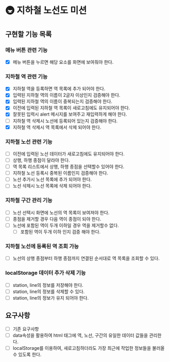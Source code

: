 # 🚇 지하철 노선도 미션

## 구현할 기능 목록

### 메뉴 버튼 관련 기능

- [x] 메뉴 버튼을 누르면 해당 요소를 화면에 보여줘야 한다.

### 지하철 역 관련 기능

- [x] 지하철 역을 등록하면 역 목록에 추가 되어야 한다.
- [x] 입력된 지하철 역의 이름이 2글자 이상인지 검증해야 한다.
- [x] 입력된 지하철 역의 이름이 중복되는지 검증해야 한다.
- [x] 이전에 입력된 지하철 역 목록이 새로고침에도 유지되어야 한다.
- [x] 잘못된 입력시 alert 메시지를 보여주고 재입력하게 해야 한다.
- [ ] 지하철 역 삭제시 노선에 등록되어 있는지 검증해야 한다.
- [x] 지하철 역 삭제시 역 목록에서 삭제 되어야 한다.

### 지하철 노선 관련 기능

- [ ] 이전에 입력된 노선 데이터가 새로고침에도 유지되어야 한다.
- [ ] 상행, 하행 종점이 달라야 한다.
- [ ] 역 목록 리스트에서 상행, 하행 종점을 선택할수 있어야 한다.
- [ ] 지하철 노선 등록시 중복된 이름인지 검증해야 한다.
- [ ] 노선 추가시 노선 목록에 추가 되어야 한다.
- [ ] 노선 삭제시 노선 목록에 삭제 되어야 한다.

### 지하철 구간 관리 기능

- [ ] 노선 선택시 화면에 노선의 역 목록이 보여져야 한다.
- [ ] 종점을 제거할 경우 다음 역이 종점이 되야 한다.
- [ ] 노선에 포함된 역이 두개 이하일 경우 역을 제거할수 없다.
  - [ ] 포함된 역이 두개 이하 인지 검증 해야 한다.

### 지하철 노선에 등록된 역 조회 가능

- [ ] 노선의 상행 종점부터 하행 종점까지 연결된 순서대로 역 목록을 조회할 수 있다.

### localStorage 데이터 추가 삭제 기능

- [ ] station, line의 정보를 저장해야 한다.
- [ ] station, line의 정보를 삭제할 수 있다.
- [ ] station, line의 정보가 유지 되어야 한다.

## 요구사항

- [ ] 기존 요구사항
- [ ] data속성을 활용하여 html 태그에 역, 노선, 구간의 유일한 데이터 값들을 관리한다.
- [ ] localStorage를 이용하여, 새로고침하더라도 가장 최근에 작업한 정보들을 불러올 수 있도록 한다.
